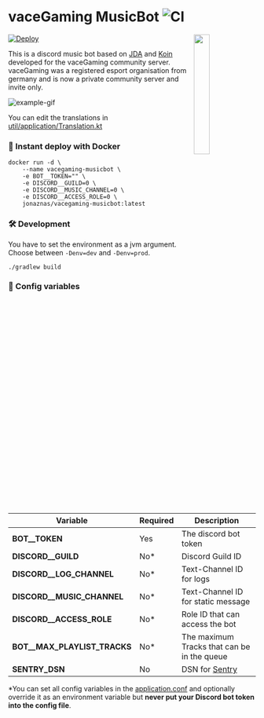 # vaceGaming MusicBot ![CI](https://github.com/jonaznas/vacegaming-musicbot/workflows/CI/badge.svg)

<img align="right" src="https://i.imgur.com/RflqQ0I.png" width=25%>

[![Deploy](https://www.herokucdn.com/deploy/button.svg)](https://heroku.com/deploy)

This is a discord music bot based on [JDA](https://github.com/DV8FromTheWorld/JDA) and [Koin](https://github.com/InsertKoinIO/koin) developed for the vaceGaming community server.
vaceGaming was a registered esport organisation from germany and is now a private community server and invite only.


![example-gif](https://i.imgur.com/pEhxoqc.gif)

You can edit the translations in [util/application/Translation.kt](https://github.com/jonaznas/vacegaming-musicbot/blob/master/src/main/kotlin/dev/jonaz/vacegaming/musicbot/util/application/Translation.kt)

### 🚢 Instant deploy with Docker

```console
docker run -d \
    --name vacegaming-musicbot \
    -e BOT__TOKEN="" \
    -e DISCORD__GUILD=0 \
    -e DISCORD__MUSIC_CHANNEL=0 \
    -e DISCORD__ACCESS_ROLE=0 \
    jonaznas/vacegaming-musicbot:latest
```


### 🛠 Development

You have to set the environment as a jvm argument. Choose between ``-Denv=dev`` and ``-Denv=prod``.

```
./gradlew build
```


### 📝 Config variables

Variable | Required | Description
-------- | ------------ | ------------
**BOT__TOKEN** | Yes | The discord bot token
**DISCORD__GUILD** | No* | Discord Guild ID
**DISCORD__LOG_CHANNEL** | No* | Text-Channel ID for logs
**DISCORD__MUSIC_CHANNEL** | No* | Text-Channel ID for static message
**DISCORD__ACCESS_ROLE** | No* | Role ID that can access the bot
**BOT__MAX_PLAYLIST_TRACKS** | No* | The maximum Tracks that can be in the queue
**SENTRY_DSN** | No | DSN for [Sentry](https://sentry.io)

*You can set all config variables in the [application.conf](https://github.com/jonaznas/vacegaming-musicbot/tree/master/src/main/resources) and optionally override it as an environment variable but **never put your Discord bot token into the config file**.
